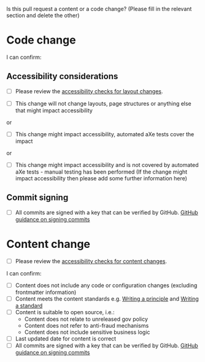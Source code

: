 Is this pull request a content or a code change? (Please fill in the relevant section and delete the other)

# Code change
I can confirm:
## Accessibility considerations
- [ ] Please review the [accessibility checks for layout changes](https://github.com/UKHomeOffice/engineering-guidance-and-standards/blob/main/technical-docs/accessibility/layout-checks.md).

- [ ] This change will not change layouts, page structures or anything else that might impact accessibility

or
- [ ] This change might impact accessibility, automated aXe tests cover the impact

or
- [ ] This change might impact accessibility and is not covered by automated aXe tests - manual testing has been performed
(If the change might impact accessibility then please add some further information here)

## Commit signing

- [ ] All commits are signed with a key that can be verified by GitHub. [GitHub guidance on signing commits](https://docs.github.com/en/enterprise-cloud@latest/authentication/managing-commit-signature-verification/signing-commits)

# Content change 
- [ ] Please review the [accessibility checks for content changes](https://github.com/UKHomeOffice/engineering-guidance-and-standards/blob/main/technical-docs/accessibility/content-checks.md).

I can confirm:
- [ ] Content does not include any code or configuration changes (excluding frontmatter information)
- [ ] Content meets the content standards
e.g. [Writing a principle](https://engineering.homeoffice.gov.uk/standards/writing-a-principle/) and [Writing a standard](https://engineering.homeoffice.gov.uk/standards/writing-a-standard/)
- [ ] Content is suitable to open source, i.e.:
    - Content does not relate to unreleased gov policy
    - Content does not refer to anti-fraud mechanisms
    - Content does not include sensitive business logic
- [ ] Last updated date for content is correct
- [ ] All commits are signed with a key that can be verified by GitHub. [GitHub guidance on signing commits](https://docs.github.com/en/enterprise-cloud@latest/authentication/managing-commit-signature-verification/signing-commits)
